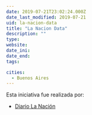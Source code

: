 ```yaml
---
date: 2019-07-21T23:02:24.000Z
date_last_modified: 2019-07-21
uid: la-nacion-data
title: "La Nacion Data"
description: ""
type: 
website: 
date_ini: 
date_end: 
tags:

cities: 
  - Buenos Aires
---
```


Esta iniciativa fue realizada por:

- [Diario La Nación](/i/diario-la-nacion.html)
